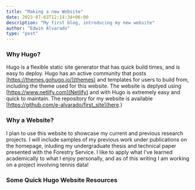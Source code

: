 ```yaml
---
title: "Making a new Website"
date: 2023-07-03T12:14:34+06:00
description: "My first blog, introducing my new website"
author: "Edwin Alvarado"
type: "post"
---
```


### Why Hugo?

Hugo is a flexible static site generator that has quick build times, and is easy to deploy. Hugo has an active community that posts [https://themes.gohugo.io/](themes) and templates for users to build from, including the theme used for this website. The website is deplyed using [https://www.netlify.com](Netlify) and with Hugo is extremely easy and quick to maintain. The repository for my website is available [https://github.com/e-alvarado/first_site](here.)

### Why a Website?

I plan to use this website to showcase my current and previous research projects. I will include samples of my previous work under publications on the homepage, inluding my undergraduate thesis and technical paper presented with the Forestry Service. I like to apply what I've learned academically to what I enjoy personally, and as of this writing I am working on a project involving tennis data!

### Some Quick Hugo Website Resources


